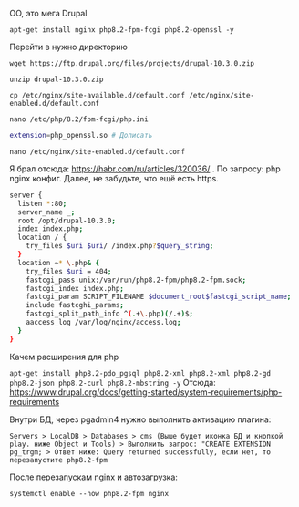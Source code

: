 ОО, это мега Drupal

`apt-get install nginx php8.2-fpm-fcgi php8.2-openssl -y`

Перейти в нужно директорию

`wget https://ftp.drupal.org/files/projects/drupal-10.3.0.zip`

`unzip drupal-10.3.0.zip`

`cp /etc/nginx/site-available.d/default.conf /etc/nginx/site-enabled.d/default.conf`

`nano /etc/php/8.2/fpm-fcgi/php.ini`

```bash
extension=php_openssl.so # Дописать
```

`nano /etc/nginx/site-enabled.d/default.conf`

Я брал отсюда: https://habr.com/ru/articles/320036/ . По запросу: php nginx конфиг. Далее, не забудьте, что ещё есть https.

```bash
server {
  listen *:80;
  server_name _;
  root /opt/drupal-10.3.0;
  index index.php;
  location / {
    try_files $uri $uri/ /index.php?$query_string;
  }
  location ~* \.php& {
    try_files $uri = 404;
    fastcgi_pass unix:/var/run/php8.2-fpm/php8.2-fpm.sock;
    fastcgi_index index.php;
    fastcgi_param SCRIPT_FILENAME $document_root$fastcgi_script_name;
    include fastcghi_params;
    fastcgi_split_path_info ^(.+\.php)(/.+)$;
    aaccess_log /var/log/nginx/access.log;
  }
}
```


Качем расширения для php

`apt-get install php8.2-pdo_pgsql php8.2-xml php8.2-xml php8.2-gd php8.2-json php8.2-curl php8.2-mbstring -y`
Отсюда: https://www.drupal.org/docs/getting-started/system-requirements/php-requirements

Внутри БД, через pgadmin4 нужно выполнить активацию плагина:

`Servers > LocalDB > Databases > cms (Выше будет иконка БД и кнопкой play. ниже Object и Tools) > Выполнить запрос: "CREATE EXTENSION pg_trgm; > Ответ ниже: Query returned successfully, если нет, то перезапустите php8.2-fpm`

После перезапускам nginx и автозагрузка:

`systemctl enable --now php8.2-fpm nginx`
